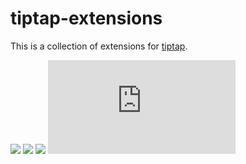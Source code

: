 # tiptap-extensions
This is a collection of extensions for [tiptap](https://www.npmjs.com/package/tiptap).

[![](https://img.shields.io/npm/v/tiptap-extensions.svg?label=version)](https://www.npmjs.com/package/tiptap-extensions)
[![](https://img.shields.io/npm/dm/tiptap-extensions.svg)](https://npmcharts.com/compare/tiptap-extensions?minimal=true)
[![](https://img.shields.io/npm/l/tiptap-extensions.svg)](https://www.npmjs.com/package/tiptap-extensions)
[![](http://img.badgesize.io/https://unpkg.com/tiptap-extensions/dist/extensions.min.js?compression=gzip&label=size&colorB=000000)](https://www.npmjs.com/package/tiptap-extensions)